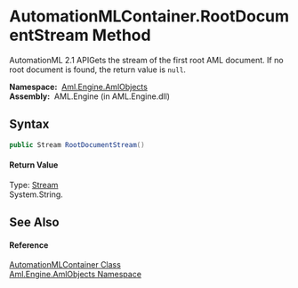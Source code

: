AutomationMLContainer.RootDocumentStream Method
===============================================
AutomationML 2.1 APIGets the stream of the first root AML document. If no root document is found, the return value is `null`.

  **Namespace:**  [Aml.Engine.AmlObjects][1]  
  **Assembly:**  AML.Engine (in AML.Engine.dll)

Syntax
------

```csharp
public Stream RootDocumentStream()
```

#### Return Value
Type: [Stream][2]  
 System.String. 

See Also
--------

#### Reference
[AutomationMLContainer Class][3]  
[Aml.Engine.AmlObjects Namespace][1]  

[1]: ../README.md
[2]: https://docs.microsoft.com/dotnet/api/system.io.stream
[3]: README.md
[4]: https://www.automationml.org
[5]: ../../icons/logoShade.png